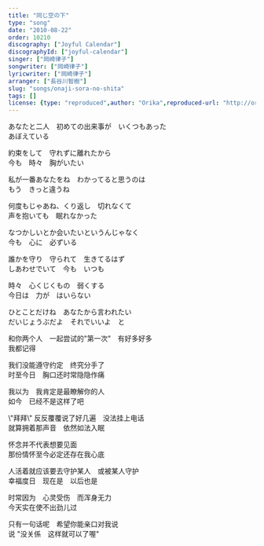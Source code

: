 ```yaml
---
title: "同じ空の下"
type: "song"
date: "2010-08-22"
order: 10210
discography: ["Joyful Calendar"]
discographyId: ["joyful-calendar"]
singer: ["岡崎律子"]
songwriter: ["岡崎律子"]
lyricwriter: ["岡崎律子"]
arranger: ["長谷川智樹"]
slug: "songs/onaji-sora-no-shita"
tags: []
license: {type: "reproduced",author: "Orika",reproduced-url: "http://orikamushi.myweb.hinet.net/",reproduced-website: "織歌蟲網站"}
---
```


あなたと二人　初めての出来事が　いくつもあった   
あぼえている   
  
約束をして　守れずに離れたから   
今も　時々　胸がいたい   
  
私が一番あなたをね　わかってると思うのは   
もう　きっと違うね   
  
何度もじゃあね、くり返し　切れなくて   
声を抱いても　眠れなかった   
  
なつかしいとか会いたいというんじゃなく   
今も　心に　必ずいる   
  
誰かを守り　守られて　生きてるはず   
しあわせでいて　今も　いつも   
  
時々　心くじくもの　弱くする   
今日は　力が　はいらない   
  
ひとことだけね　あなたから言われたい   
だいじょうぶだよ　それでいいよ　と  
  
和你两个人　一起尝试的"第一次"　有好多好多   
我都记得   
  
我们没能遵守约定　终究分手了   
时至今日　胸口还时常隐隐作痛   
  
我以为　我肯定是最瞭解你的人   
如今　已经不是这样了吧   
  
\\"拜拜\\" 反反覆覆说了好几遍　没法挂上电话   
就算拥着那声音　依然如法入眠   
  
怀念并不代表想要见面   
那份情怀至今必定还存在我心底   
  
人活着就应该要去守护某人　或被某人守护   
幸福度日　现在是　以后也是   
  
时常因为　心灵受伤　而浑身无力   
今天实在使不出劲儿过   
  
只有一句话呢　希望你能亲口对我说   
说 "没关係　这样就可以了喔"
